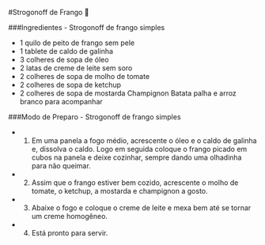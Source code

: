#Strogonoff de Frango :chicken:

###Ingredientes - Strogonoff de frango simples

 - 1 quilo de peito de frango sem pele
 - 1 tablete de caldo de galinha
 - 3 colheres de sopa de óleo
 - 2 latas de creme de leite sem soro
 - 2 colheres de sopa de molho de tomate
 - 2 colheres de sopa de ketchup
 - 2 colheres de sopa de mostarda
Champignon
Batata palha e arroz branco para acompanhar

###Modo de Preparo - Strogonoff de frango simples
 - 1. Em uma panela a fogo médio, acrescente o óleo e o caldo de galinha e, dissolva o caldo. Logo em seguida coloque o frango picado em cubos na panela e deixe cozinhar, sempre dando uma olhadinha para não queimar.
 - 2. Assim que o frango estiver bem cozido, acrescente o molho de tomate, o ketchup, a mostarda e champignon a gosto.
 - 3. Abaixe o fogo e coloque o creme de leite e mexa bem até se tornar um creme homogêneo.
 - 4. Está pronto para servir.